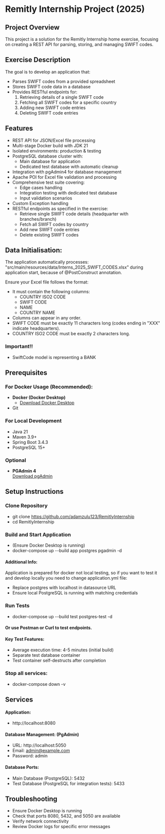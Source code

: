 # Remitly Internship Project (2025)

## Project Overview
This project is a solution for the Remitly Internship home exercise, focusing on creating a REST API for parsing, storing, and managing SWIFT codes.

## Exercise Description
The goal is to develop an application that:
- Parses SWIFT codes from a provided spreadsheet
- Stores SWIFT code data in a database
- Provides RESTful endpoints for:
  1. Retrieving details of a single SWIFT code
  2. Fetching all SWIFT codes for a specific country
  3. Adding new SWIFT code entries
  4. Deleting SWIFT code entries

## Features
- REST API for JSON/Excel file processing
- Multi-stage Docker build with JDK 21
- Isolated environments: production & testing
- PostgreSQL database cluster with:
  - Main database for application
  - Dedicated test database with automatic cleanup
- Integration with pgAdmin4 for database management
- Apache POI for Excel file validation and processing
- Comprehensive test suite covering:
  - Edge cases handling
  - Integration testing with dedicated test database
  - Input validation scenarios
- Custom Exception handling 
- RESTful endpoints as specified in the exercise:
  - Retrieve single SWIFT code details (headquarter with branches/branch)
  - Fetch all SWIFT codes by country
  - Add new SWIFT code entries
  - Delete existing SWIFT codes


## Data Initialisation: 
The application automatically processes: "src/main/resources/data/Interns_2025_SWIFT_CODES.xlsx" 
during application start, because of @PostConstruct annotation. 

Ensure your Excel file follows the format:
* It must contain the following columns:
  * COUNTRY ISO2 CODE
  * SWIFT CODE
  * NAME 
  * COUNTRY NAME
* Columns can appear in any order.
* SWIFT CODE must be exactly 11 characters long (codes ending in "XXX" indicate headquarters).
* COUNTRY ISO2 CODE must be exactly 2 characters long.

### Important!! 
* SwiftCode model is representing a BANK


## Prerequisites

### For Docker Usage (Recommended):
- **Docker (Docker Desktop)**
  - [Download Docker Desktop](https://www.docker.com/products/docker-desktop)
- Git

### For Local Development
- Java 21
- Maven 3.9+
- Spring Boot 3.4.3
- PostgreSQL 15+

### Optional
- **PGAdmin 4**  
  [Download pgAdmin](https://www.pgadmin.org/download/)


## Setup Instructions 

### Clone Repository 
* git clone https://github.com/adamzulu123/RemitlyInternship
* cd RemitlyInternship

### Build and Start Application
* (Ensure Docker Desktop is running)
* docker-compose up --build app postgres pgadmin -d

#### Additional Info: 
Application is prepared for docker not local testing,
so if you want to test it and develop locally you need to change
application.yml file:

* Replace postgres with localhost in datasource URL
* Ensure local PostgreSQL is running with matching credentials


### Run Tests
* docker-compose up --build test postgres-test -d

#### Or use Postman or Curl to test endpoints. 

#### Key Test Features: 
* Average execution time: 4-5 minutes (initial build)
* Separate test database container
* Test container self-destructs after completion

### Stop all services: 
* docker-compose down -v


## Services 

#### Application: 
* http://localhost:8080

#### Database Management: (PgAdmin)
* URL: http://localhost:5050
* Email: admin@example.com
* Password: admin

#### Database Ports:
* Main Database (PostgreSQL): 5432
* Test Database (PostgreSQL for integration tests): 5433


## Troubleshooting
* Ensure Docker Desktop is running
* Check that ports 8080, 5432, and 5050 are available
* Verify network connectivity
* Review Docker logs for specific error messages




